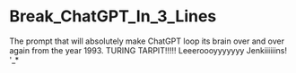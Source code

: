 # Break_ChatGPT_In_3_Lines
The prompt that will absolutely make ChatGPT loop its brain over and over again from the year 1993. TURING TARPIT!!!!! Leeeroooyyyyyyy Jenkiiiiiins! '_*
